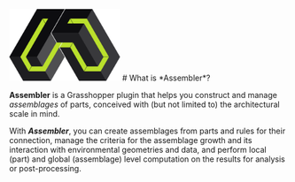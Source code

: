 <img src="../images/logo.png" alt="logo 200" width="200"/>
# What is *Assembler*?
<br>

**Assembler** is a Grasshopper plugin that helps you construct and manage *assemblages* of parts, conceived with (but not limited to) the architectural scale in mind.

With ***Assembler***, you can create assemblages from parts and rules for their connection, manage the criteria for the assemblage growth and its interaction with environmental geometries and data, and perform local (part) and global (assemblage) level computation on the results for analysis or post-processing.